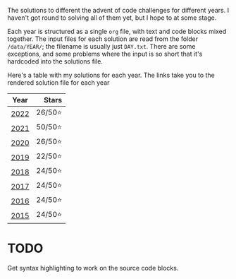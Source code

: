 The solutions to different the advent of code challenges for different years. I haven't got round to solving all of them yet, but I hope to at some stage.

Each year is structured as a single `org` file, with text and code blocks mixed together. The input files for each solution are read from the folder `/data/YEAR/`; the filename is usually just `DAY.txt`. There are some exceptions, and some problems where the input is so short that it's hardcoded into the solutions file.

Here's a table with my solutions for each year. The links take you to the rendered solution file for each year

|       Year       |   Stars |
|:----------------:|--------:|
| [2022](2022.org) | 26/50⭐ |
| [2021](2021.org) | 50/50⭐ |
| [2020](2020.org) | 26/50⭐ |
| [2019](2019.org) | 22/50⭐ |
| [2018](2018.org) | 24/50⭐ |
| [2017](2017.org) | 24/50⭐ |
| [2016](2016.org) | 24/50⭐ |
| [2015](2015.org) | 24/50⭐ |

# TODO

Get syntax highlighting to work on the source code blocks.
